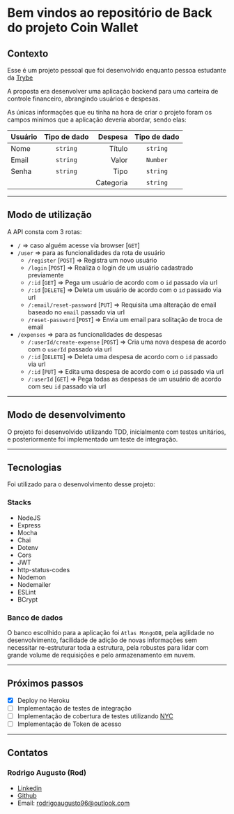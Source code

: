 # Bem vindos ao repositório de Back do projeto Coin Wallet

## Contexto

Esse é um projeto pessoal que foi desenvolvido enquanto pessoa estudante da [Trybe](https://www.betrybe.com/)

A proposta era desenvolver uma aplicação backend para uma carteira de controle financeiro, abrangindo usuários e despesas.

As únicas informações que eu tinha na hora de criar o projeto foram os campos minimos que a aplicação deveria abordar, sendo elas:


| Usuário     |  Tipo de dado | Despesa       | Tipo de dado
| :---------- |  :----------: | ------------: | :-----:
| Nome        | `string`      | Título        | `string`
| Email       | `string`      | Valor         | `Number`
| Senha       | `string`      | Tipo          | `string`
|             |               | Categoria     | `string`

---

## Modo de utilização

A API consta com 3 rotas:
- `/` => caso alguém acesse via browser [`GET`]
- `/user` => para as funcionalidades da rota de usuário
  -  `/register` [`POST`] => Registra um novo usuário
  -  `/login` [`POST`] => Realiza o login de um usuário cadastrado previamente
  -  `/:id` [`GET`] => Pega um usuário de acordo com o `id` passado via url
  -  `/:id` [`DELETE`] => Deleta um usuário de acordo com o `id` passado via url
  -  `/:email/reset-password` [`PUT`] => Requisita uma alteração de email baseado no `email` passado via url
  -  `/reset-password` [`POST`] => Envia um email para solitação de troca de email
-  `/expenses` => para as funcionalidades de despesas
   -  `/:userId/create-expense` [`POST`] => Cria uma nova despesa de acordo com o `userId` passado via url
   -  `/:id` [`DELETE`] => Deleta uma despesa de acordo com o `id` passado via url
   -  `/:id` [`PUT`] => Edita uma despesa de acordo com o `id` passado via url
   -  `/:userId` [`GET`] => Pega todas as despesas de um usuário de acordo com seu `id` passado via url
---

## Modo de desenvolvimento

O projeto foi desenvolvido utilizando TDD, inicialmente com testes unitários, e posteriormente foi implementado um teste de integração.

---

## Tecnologias

Foi utilizado para o desenvolvimento desse projeto:

### Stacks

- NodeJS
- Express
- Mocha
- Chai
- Dotenv
- Cors
- JWT
- http-status-codes
- Nodemon
- Nodemailer
- ESLint
- BCrypt

### Banco de dados

O banco escolhido para a aplicação foi `Atlas MongoDB`, pela agilidade no desenvolvimento, facilidade de adição de novas informações sem necessitar re-estruturar toda a estrutura, pela robustes para lidar com grande volume de requisições e pelo armazenamento em nuvem.

---

## Próximos passos

- [x] Deploy no Heroku
- [ ] Implementação de testes de integração
- [ ] Implementação de cobertura de testes utilizando [NYC](https://www.npmjs.com/package/nyc)
- [ ] Implementação de Token de acesso

---

## Contatos

### Rodrigo Augusto (Rod)

- [Linkedin](https://www.linkedin.com/in/roh-augusto96/)
- [Github](https://github.com/raugusto96)
- Email: rodrigoaugusto96@outlook.com
